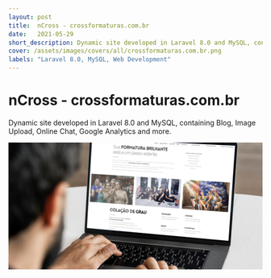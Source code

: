 ```yaml
---
layout: post
title:  nCross - crossformaturas.com.br
date:   2021-05-29
short_description: Dynamic site developed in Laravel 8.0 and MySQL, containing Blog, Image Upload, Online Chat, Google Analytics and more.
cover: /assets/images/covers/all/crossformaturas.com.br.png
labels: "Laravel 8.0, MySQL, Web Development"
---
```



# nCross - crossformaturas.com.br

Dynamic site developed in Laravel 8.0 and MySQL, containing Blog, Image Upload, Online Chat, Google Analytics and more.

<div>
  <a href="http://www.crossformaturas.com.br" target="_blank" class="text-decoration-none">
  <img src="/assets/images/covers/all/crossformaturas.com.br.png" alt="" class=" w-100 img-fluid rounded-3 shadow mb-4">
  </a>
</div>

